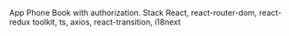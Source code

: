 App Phone Book with authorization.
Stack React, react-router-dom, react-redux toolkit, ts, axios, react-transition, i18next
<p><a href="https://myroslav111.github.io/goit-react-hw-08-phonebook/</a></p>


<div><img src="https://user-images.githubusercontent.com/92175747/185310419-6dbe3061-ac66-497c-bb09-6661dc2a0d41.png"/></div>

